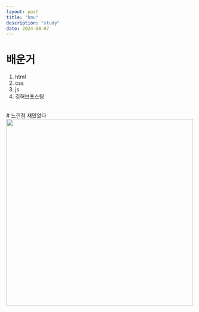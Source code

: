 ```yaml
---
layout: post
title: "kmu"
description: "study"
date: 2024-08-07
---
```


# 배운거
1. html
2. css
3. js
4. 깃허브포스팅
<br>
# 느낀점
재밌었다


<img src="/assets/img/kmu.png" width="500px" height="500px">
